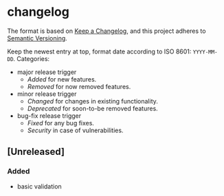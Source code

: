 # changelog
The format is based on [Keep a Changelog](https://keepachangelog.com/en/1.0.0/),
and this project adheres to [Semantic Versioning](https://semver.org/spec/v2.0.0.html).

Keep the newest entry at top, format date according to ISO 8601: `YYYY-MM-DD`.
Categories:
- major release trigger
   - _Added_ for new features.
   - _Removed_ for now removed features.
- minor release trigger
   - _Changed_ for changes in existing functionality.
   - _Deprecated_ for soon-to-be removed features.
- bug-fix release trigger
   - _Fixed_ for any bug fixes.
   - _Security_ in case of vulnerabilities.

## [Unreleased]
### Added
- basic validation

